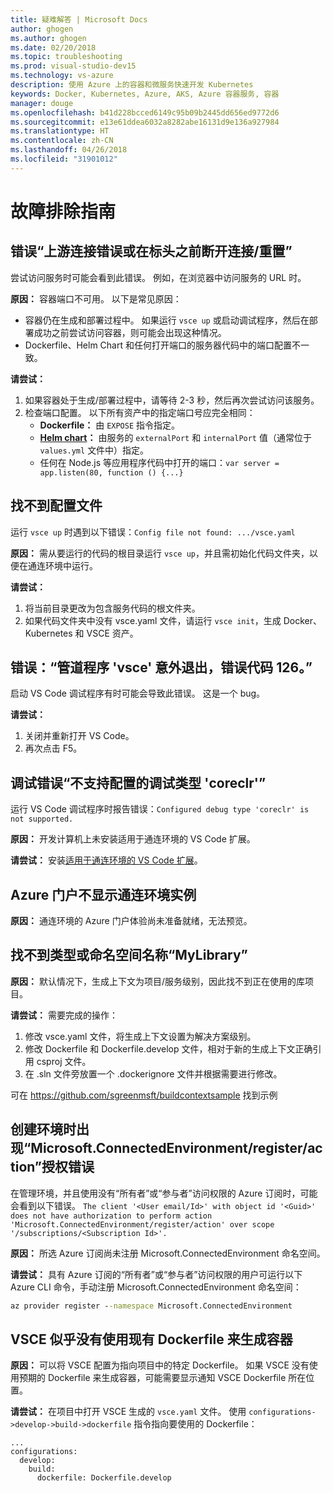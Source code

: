 ```yaml
---
title: 疑难解答 | Microsoft Docs
author: ghogen
ms.author: ghogen
ms.date: 02/20/2018
ms.topic: troubleshooting
ms.prod: visual-studio-dev15
ms.technology: vs-azure
description: 使用 Azure 上的容器和微服务快速开发 Kubernetes
keywords: Docker, Kubernetes, Azure, AKS, Azure 容器服务, 容器
manager: douge
ms.openlocfilehash: b41d228bcced6149c95b09b2445dd656ed9772d6
ms.sourcegitcommit: e13e61ddea6032a8282abe16131d9e136a927984
ms.translationtype: HT
ms.contentlocale: zh-CN
ms.lasthandoff: 04/26/2018
ms.locfileid: "31901012"
---
```

# <a name="troubleshooting-guide"></a>故障排除指南

## <a name="error-upstream-connect-error-or-disconnectreset-before-headers"></a>错误“上游连接错误或在标头之前断开连接/重置”
尝试访问服务时可能会看到此错误。 例如，在浏览器中访问服务的 URL 时。 

**原因：** 容器端口不可用。 以下是常见原因： 
* 容器仍在生成和部署过程中。 如果运行 `vsce up` 或启动调试程序，然后在部署成功之前尝试访问容器，则可能会出现这种情况。
* Dockerfile、Helm Chart 和任何打开端口的服务器代码中的端口配置不一致。

**请尝试：**
1. 如果容器处于生成/部署过程中，请等待 2-3 秒，然后再次尝试访问该服务。 
1. 检查端口配置。 以下所有资产中的指定端口号应完全相同：
    * **Dockerfile：** 由 `EXPOSE` 指令指定。
    * **[Helm chart](https://docs.helm.sh)：** 由服务的 `externalPort` 和 `internalPort` 值（通常位于 `values.yml` 文件中）指定。
    * 任何在 Node.js 等应用程序代码中打开的端口：`var server = app.listen(80, function () {...}`


## <a name="config-file-not-found"></a>找不到配置文件
运行 `vsce up` 时遇到以下错误：`Config file not found: .../vsce.yaml`

**原因：** 需从要运行的代码的根目录运行 `vsce up`，并且需初始化代码文件夹，以便在通连环境中运行。

**请尝试：**
1. 将当前目录更改为包含服务代码的根文件夹。 
1. 如果代码文件夹中没有 vsce.yaml 文件，请运行 `vsce init`，生成 Docker、Kubernetes 和 VSCE 资产。

## <a name="error-the-pipe-program-vsce-exited-unexpectedly-with-code-126"></a>错误：“管道程序 'vsce' 意外退出，错误代码 126。”
启动 VS Code 调试程序有时可能会导致此错误。 这是一个 bug。

**请尝试：**
1. 关闭并重新打开 VS Code。
2. 再次点击 F5。


## <a name="debugging-error-configured-debug-type-coreclr-is-not-supported"></a>调试错误“不支持配置的调试类型 'coreclr'”
运行 VS Code 调试程序时报告错误：`Configured debug type 'coreclr' is not supported.`

**原因：** 开发计算机上未安装适用于通连环境的 VS Code 扩展。

**请尝试：** 安装[适用于通连环境的 VS Code 扩展](get-started-netcore-01.md#get-kubernetes-debugging-for-vs-code)。


## <a name="the-azure-portal-doesnt-show-connected-environment-instances"></a>Azure 门户不显示通连环境实例

**原因：** 通连环境的 Azure 门户体验尚未准备就绪，无法预览。


## <a name="the-type-or-namespace-name-mylibrary-could-not-be-found"></a>找不到类型或命名空间名称“MyLibrary”

**原因：** 默认情况下，生成上下文为项目/服务级别，因此找不到正在使用的库项目。

**请尝试：** 需要完成的操作：
1. 修改 vsce.yaml 文件，将生成上下文设置为解决方案级别。
2. 修改 Dockerfile 和 Dockerfile.develop 文件，相对于新的生成上下文正确引用 csproj 文件。
3. 在 .sln 文件旁放置一个 .dockerignore 文件并根据需要进行修改。

可在 https://github.com/sgreenmsft/buildcontextsample 找到示例

## <a name="microsoftconnectedenvironmentregisteraction-authorization-error-when-creating-an-environment"></a>创建环境时出现“Microsoft.ConnectedEnvironment/register/action”授权错误
在管理环境，并且使用没有“所有者”或“参与者”访问权限的 Azure 订阅时，可能会看到以下错误。
`The client '<User email/Id>' with object id '<Guid>' does not have authorization to perform action 'Microsoft.ConnectedEnvironment/register/action' over scope '/subscriptions/<Subscription Id>'.`

**原因：** 所选 Azure 订阅尚未注册 Microsoft.ConnectedEnvironment 命名空间。

**请尝试：** 具有 Azure 订阅的“所有者”或“参与者”访问权限的用户可运行以下 Azure CLI 命令，手动注册 Microsoft.ConnectedEnvironment 命名空间：

```cmd
az provider register --namespace Microsoft.ConnectedEnvironment
```

## <a name="vsce-doesnt-seem-to-use-my-existing-dockerfile-to-build-a-container"></a>VSCE 似乎没有使用现有 Dockerfile 来生成容器 

**原因：** 可以将 VSCE 配置为指向项目中的特定 Dockerfile。 如果 VSCE 没有使用预期的 Dockerfile 来生成容器，可能需要显示通知 VSCE Dockerfile 所在位置。 

**请尝试：** 在项目中打开 VSCE 生成的 `vsce.yaml` 文件。 使用 `configurations->develop->build->dockerfile` 指令指向要使用的 Dockerfile：

```
...
configurations:
  develop:
    build:
      dockerfile: Dockerfile.develop
```
